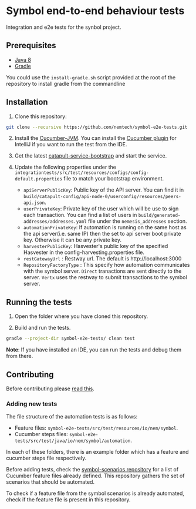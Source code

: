 # Symbol end-to-end behaviour tests

Integration and e2e tests for the synbol project.

## Prerequisites

* [Java 8](https://docs.oracle.com/javase/8/docs/technotes/guides/install/install_overview.html)
* [Gradle](https://gradle.org/install/) 
  
You could use the `install-gradle.sh` script provided at the root of the repository to install gradle from the commandline

## Installation

1. Clone this repository:

```bash
git clone --recursive https://github.com/nemtech/symbol-e2e-tests.git
```

2. Install the [Cucumber-JVM](https://docs.cucumber.io/installation/java/). You can install the [Cucumber plugin](https://plugins.jetbrains.com/plugin/7212-cucumber-for-java) for IntelliJ if you want to run the test from the IDE.

3. Get the latest [catapult-service-bootstrap](https://github.com/tech-bureau/catapult-service-bootstrap) and start the service.

4. Update the following properties under the ``integrationtests/src/test/resources/configs/config-default.properties`` file to match your bootstrap environment.
    - ``apiServerPublicKey``: Public key of the API server. You can find it in ``build/catapult-config/api-node-0/userconfig/resources/peers-api.json``.
    - ``userPrivateKey``: Private key of the user which will be use to sign each transaction. You can find a list of users in ``build/generated-addresses/addresses.yaml`` file under the ``nemesis_addresses`` section.
    - ``automationPrivateKey``: If automation is running on the same host as the api server(i.e. same IP) then the set to api server boot private key.  Otherwise it can be any private key.
	- ``harvesterPublicKey``: Hasvester's public key of the specified Hasvester in the config-harvesting.properties file.
	- ``restGatewayUrl`` : Restway url. The default is http://localhost:3000
	- ``RepositoryFactoryType`` : This specify how automation communicates with the symbol server.  ``Direct`` tranactions are sent directly to the server.  ``Vertx`` uses the restway to submit transactions to the symbol server. 

## Running the tests

1. Open the folder where you have cloned this repository.

2. Build and run the tests.

```bash
gradle --project-dir symbol-e2e-tests/ clean test

```

**Note**: If you have installed an IDE, you can run the tests and debug them from there.

## Contributing

Before contributing please [read this](CONTRIBUTING.md).

### Adding new tests

The file structure of the automation tests is as follows:

* Feature files: ``symbol-e2e-tests/src/test/resources/io/nem/symbol``.
* Cucumber steps files: ``symbol-e2e-tests/src/test/java/io/nem/symbol/automation``.

In each of these folders, there is an example folder which has a feature and cucumber steps file respectively.
  
Before adding tests, check the [symbol-scenarios repository](https://github.com/nemtech/synbol-scenarios) for a list of Cucumber feature files already defined. This repository gathers the set of scenarios that should be automated.

To check if a feature file from the symbol scenarios is already automated, check if the feature file is present in this repository.